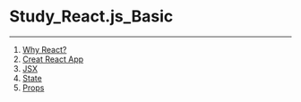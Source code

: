 # Study_React.js_Basic
---
1. [Why React?](react1.md)
2. [Creat React App](react_create.md)
3. [JSX](JSX.md)
4. [State](state.md)
5. [Props]()
